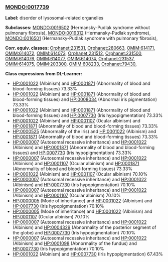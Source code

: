 
### [MONDO:0017739](http://purl.obolibrary.org/obo/MONDO_0017739)
**Label:** disorder of lysosomal-related organelles

**Subclasses:** [MONDO:0016502](http://purl.obolibrary.org/obo/MONDO_0016502) (Hermansky-Pudlak syndrome without pulmonary fibrosis), [MONDO:0019312](http://purl.obolibrary.org/obo/MONDO_0019312) (Hermansky-Pudlak syndrome), [MONDO:0016501](http://purl.obolibrary.org/obo/MONDO_0016501) (Hermansky-Pudlak syndrome with pulmonary fibrosis), 

**Corr. equiv. classes:** [Orphanet:231531](http://www.orpha.net/ORDO/Orphanet_231531), [Orphanet:280663](http://www.orpha.net/ORDO/Orphanet_280663), [OMIM:614171](http://purl.obolibrary.org/obo/OMIM_614171), [OMIM:614072](http://purl.obolibrary.org/obo/OMIM_614072), [OMIM:614073](http://purl.obolibrary.org/obo/OMIM_614073), [Orphanet:231512](http://www.orpha.net/ORDO/Orphanet_231512), [Orphanet:231500](http://www.orpha.net/ORDO/Orphanet_231500), [OMIM:614076](http://purl.obolibrary.org/obo/OMIM_614076), [OMIM:614077](http://purl.obolibrary.org/obo/OMIM_614077), [OMIM:614074](http://purl.obolibrary.org/obo/OMIM_614074), [Orphanet:231537](http://www.orpha.net/ORDO/Orphanet_231537), [OMIM:614075](http://purl.obolibrary.org/obo/OMIM_614075), [OMIM:203300](http://purl.obolibrary.org/obo/OMIM_203300), [OMIM:608233](http://purl.obolibrary.org/obo/OMIM_608233), [Orphanet:79430](http://www.orpha.net/ORDO/Orphanet_79430), 

**Class expressions from DL-Learner:**

- [HP:0001022](http://purl.obolibrary.org/obo/HP_0001022) (Albinism) and [HP:0001871](http://purl.obolibrary.org/obo/HP_0001871) (Abnormality of blood and blood-forming tissues) 73.33%
- [HP:0001022](http://purl.obolibrary.org/obo/HP_0001022) (Albinism) and [HP:0001871](http://purl.obolibrary.org/obo/HP_0001871) (Abnormality of blood and blood-forming tissues) and [HP:0008034](http://purl.obolibrary.org/obo/HP_0008034) (Abnormal iris pigmentation) 73.33%
- [HP:0001022](http://purl.obolibrary.org/obo/HP_0001022) (Albinism) and [HP:0001871](http://purl.obolibrary.org/obo/HP_0001871) (Abnormality of blood and blood-forming tissues) and [HP:0007730](http://purl.obolibrary.org/obo/HP_0007730) (Iris hypopigmentation) 73.33%
- [HP:0001022](http://purl.obolibrary.org/obo/HP_0001022) (Albinism) and [HP:0001107](http://purl.obolibrary.org/obo/HP_0001107) (Ocular albinism) and [HP:0001871](http://purl.obolibrary.org/obo/HP_0001871) (Abnormality of blood and blood-forming tissues) 73.33%
- [HP:0000525](http://purl.obolibrary.org/obo/HP_0000525) (Abnormality of the iris) and [HP:0001022](http://purl.obolibrary.org/obo/HP_0001022) (Albinism) and [HP:0001871](http://purl.obolibrary.org/obo/HP_0001871) (Abnormality of blood and blood-forming tissues) 73.33%
- [HP:0000007](http://purl.obolibrary.org/obo/HP_0000007) (Autosomal recessive inheritance) and [HP:0001022](http://purl.obolibrary.org/obo/HP_0001022) (Albinism) and [HP:0001871](http://purl.obolibrary.org/obo/HP_0001871) (Abnormality of blood and blood-forming tissues) and [HP:0007730](http://purl.obolibrary.org/obo/HP_0007730) (Iris hypopigmentation) 73.33%
- [HP:0000007](http://purl.obolibrary.org/obo/HP_0000007) (Autosomal recessive inheritance) and [HP:0001022](http://purl.obolibrary.org/obo/HP_0001022) (Albinism) and [HP:0001107](http://purl.obolibrary.org/obo/HP_0001107) (Ocular albinism) and [HP:0001871](http://purl.obolibrary.org/obo/HP_0001871) (Abnormality of blood and blood-forming tissues) 73.33%
- [HP:0001022](http://purl.obolibrary.org/obo/HP_0001022) (Albinism) and [HP:0001107](http://purl.obolibrary.org/obo/HP_0001107) (Ocular albinism) 70.10%
- [HP:0000007](http://purl.obolibrary.org/obo/HP_0000007) (Autosomal recessive inheritance) and [HP:0001022](http://purl.obolibrary.org/obo/HP_0001022) (Albinism) and [HP:0007730](http://purl.obolibrary.org/obo/HP_0007730) (Iris hypopigmentation) 70.10%
- [HP:0000007](http://purl.obolibrary.org/obo/HP_0000007) (Autosomal recessive inheritance) and [HP:0001022](http://purl.obolibrary.org/obo/HP_0001022) (Albinism) and [HP:0001107](http://purl.obolibrary.org/obo/HP_0001107) (Ocular albinism) 70.10%
- [HP:0000005](http://purl.obolibrary.org/obo/HP_0000005) (Mode of inheritance) and [HP:0001022](http://purl.obolibrary.org/obo/HP_0001022) (Albinism) and [HP:0007730](http://purl.obolibrary.org/obo/HP_0007730) (Iris hypopigmentation) 70.10%
- [HP:0000005](http://purl.obolibrary.org/obo/HP_0000005) (Mode of inheritance) and [HP:0001022](http://purl.obolibrary.org/obo/HP_0001022) (Albinism) and [HP:0001107](http://purl.obolibrary.org/obo/HP_0001107) (Ocular albinism) 70.10%
- [HP:0000007](http://purl.obolibrary.org/obo/HP_0000007) (Autosomal recessive inheritance) and [HP:0001022](http://purl.obolibrary.org/obo/HP_0001022) (Albinism) and [HP:0004329](http://purl.obolibrary.org/obo/HP_0004329) (Abnormality of the posterior segment of the globe) and [HP:0007730](http://purl.obolibrary.org/obo/HP_0007730) (Iris hypopigmentation) 70.10%
- [HP:0000007](http://purl.obolibrary.org/obo/HP_0000007) (Autosomal recessive inheritance) and [HP:0001022](http://purl.obolibrary.org/obo/HP_0001022) (Albinism) and [HP:0001098](http://purl.obolibrary.org/obo/HP_0001098) (Abnormality of the fundus) and [HP:0007730](http://purl.obolibrary.org/obo/HP_0007730) (Iris hypopigmentation) 70.10%
- [HP:0001022](http://purl.obolibrary.org/obo/HP_0001022) (Albinism) and [HP:0007730](http://purl.obolibrary.org/obo/HP_0007730) (Iris hypopigmentation) 67.43%



